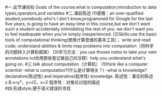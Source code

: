 #一.此节课目标
Goals of the course;what is computation;introduction to data types,operators,and variables
#二.课前陈述
(1)感慨：an over-qualified student,somebody who's I don't know,programmed for Google for the last five years,
is going to have an easy time in this course,but we don't want such a student accidentally intimidating the rest of you.
we don't want you to feel inadequate when you're simply inexperienced.
(2)Skills:use the basic tools of computational thinking(使用计算思维的基本工具)；
          write and read code;
          understand abilities & limits
          map problems into computation（将科学的问题转入计算机框架）
(3)学习方法：you use thoses notes to take your own annotations to(你用那些笔记做自己的注释）help you understand what's going on.
#三.talk about computation（计算机）
(1)think like a computer scientist
   -what is computation?(什么是计算相关？)
    -what is knowledge?declarative(陈述性) and imperative(程序性) knowledge.
    陈述性：事实的陈述 z.B.x=y²，y=√2，x=2
    程序性：对推论过程的描述  
#四.形成style,便于语义错误的寻找
    


